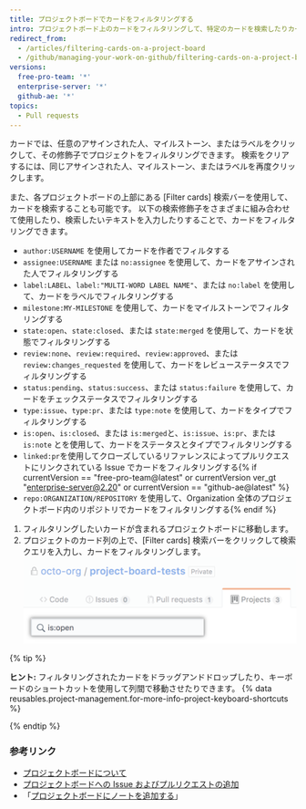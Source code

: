 ```yaml
---
title: プロジェクトボードでカードをフィルタリングする
intro: プロジェクトボード上のカードをフィルタリングして、特定のカードを検索したりカードのサブセットを表示したりできます。
redirect_from:
  - /articles/filtering-cards-on-a-project-board
  - /github/managing-your-work-on-github/filtering-cards-on-a-project-board
versions:
  free-pro-team: '*'
  enterprise-server: '*'
  github-ae: '*'
topics:
  - Pull requests
---
```

カードでは、任意のアサインされた人、マイルストーン、またはラベルをクリックして、その修飾子でプロジェクトをフィルタリングできます。 検索をクリアするには、同じアサインされた人、マイルストーン、またはラベルを再度クリックします。

また、各プロジェクトボードの上部にある [Filter cards] 検索バーを使用して、カードを検索することも可能です。 以下の検索修飾子をさまざまに組み合わせて使用したり、検索したいテキストを入力したりすることで、カードをフィルタリングできます。

- `author:USERNAME` を使用してカードを作者でフィルタする
- `assignee:USERNAME` または `no:assignee` を使用して、カードをアサインされた人でフィルタリングする
- `label:LABEL`、`label:"MULTI-WORD LABEL NAME"`、または `no:label` を使用して、カードをラベルでフィルタリングする
- `milestone:MY-MILESTONE` を使用して、カードをマイルストーンでフィルタリングする
- `state:open`、`state:closed`、または `state:merged` を使用して、カードを状態でフィルタリングする
- `review:none`、`review:required`、`review:approved`、または `review:changes_requested` を使用して、カードをレビューステータスでフィルタリングする
- `status:pending`、`status:success`、または `status:failure` を使用して、カードをチェックステータスでフィルタリングする
- `type:issue`、`type:pr`、または `type:note` を使用して、カードをタイプでフィルタリングする
- `is:open`、`is:closed`、または `is:merged`と、`is:issue`、`is:pr`、または `is:note` とを使用して、カードをステータスとタイプでフィルタリングする
- `linked:pr`を使用してクローズしているリファレンスによってプルリクエストにリンクされている Issue でカードをフィルタリングする{% if currentVersion == "free-pro-team@latest" or currentVersion ver_gt "enterprise-server@2.20" or currentVersion == "github-ae@latest" %}
- `repo:ORGANIZATION/REPOSITORY` を使用して、Organization 全体のプロジェクトボード内のリポジトリでカードをフィルタリングする{% endif %}

1. フィルタリングしたいカードが含まれるプロジェクトボードに移動します。
2. プロジェクトのカード列の上で、[Filter cards] 検索バーをクリックして検索クエリを入力し、カードをフィルタリングします。 ![カードのフィルタリング検索バー](/assets/images/help/projects/filter-card-search-bar.png)

{% tip %}

**ヒント:** フィルタリングされたカードをドラッグアンドドロップしたり、キーボードのショートカットを使用して列間で移動させたりできます。 {% data reusables.project-management.for-more-info-project-keyboard-shortcuts %}

{% endtip %}

### 参考リンク

- [プロジェクトボードについて](/articles/about-project-boards)
- [プロジェクトボードへの Issue およびプルリクエストの追加](/articles/adding-issues-and-pull-requests-to-a-project-board)
- 「[プロジェクトボードにノートを追加する](/articles/adding-notes-to-a-project-board)」

